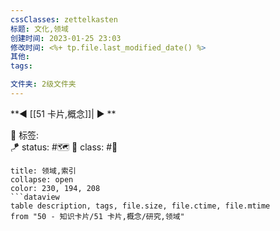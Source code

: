 ```yaml
---
cssClasses: zettelkasten
标题: 文化,领域
创建时间: 2023-01-25 23:03
修改时间: <%+ tp.file.last_modified_date() %>
其他:
tags: 

文件夹: 2级文件夹
---
```


**◀️ [[51 卡片,概念]]| ▶️ **

🧩 标签:  
🪁 status: #🗺️ 
🎏 class: #📇 

```ad-todo
title: 领域,索引
collapse: open
color: 230, 194, 208
```dataview
table description, tags, file.size, file.ctime, file.mtime
from "50 - 知识卡片/51 卡片,概念/研究,领域"
```